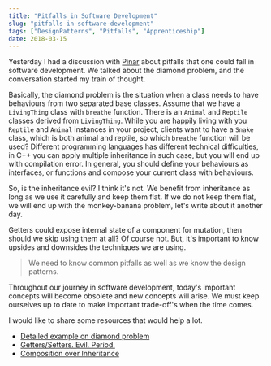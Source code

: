```yaml
---
title: "Pitfalls in Software Development"
slug: "pitfalls-in-software-development"
tags: ["DesignPatterns", "Pitfalls", "Apprenticeship"]
date: 2018-03-15
---
```


Yesterday I had a discussion with [Pinar](https://twitter.com/pinarkaymaz6) about pitfalls that one could fall in software development. We talked about the diamond problem, and the conversation started my train of thought.

Basically, the diamond problem is the situation when a class needs to have behaviours from two separated base classes. Assume that we have a `LivingThing` class with `breathe` function. There is an `Animal` and `Reptile` classes derived from `LivingThing`. While you are happily living with you `Reptile` and `Animal` instances in your project, clients want to have a `Snake` class, which is both animal and reptile, so which `breathe` function will be used? Different programming languages has different technical difficulties, in C++ you can apply multiple inheritance in such case, but you will end up with compilation error. In general, you should define your behaviours as interfaces, or functions and compose your current class with behaviours.

So, is the inheritance evil? I think it's not. We benefit from inheritance as long as we use it carefully and keep them flat. If we do not keep them flat, we will end up with the monkey-banana problem, let's write about it another day.

Getters could expose internal state of a component for mutation, then should we skip using them at all? Of course not. But, it's important to know upsides and downsides the techniques we are using. 

> We need to know common pitfalls as well as we know the design patterns.

Throughout our journey in software development, today's important concepts will become obsolete and new concepts will arise. We must keep ourselves up to date to make important trade-off's when the time comes.

I would like to share some resources that would help a lot.

- [Detailed example on diamond problem](https://medium.freecodecamp.org/multiple-inheritance-in-c-and-the-diamond-problem-7c12a9ddbbec)
- [Getters/Setters. Evil. Period.](http://www.yegor256.com/2014/09/16/getters-and-setters-are-evil.html)
- [Composition over Inheritance](https://medium.com/humans-create-software/composition-over-inheritance-cb6f88070205)
